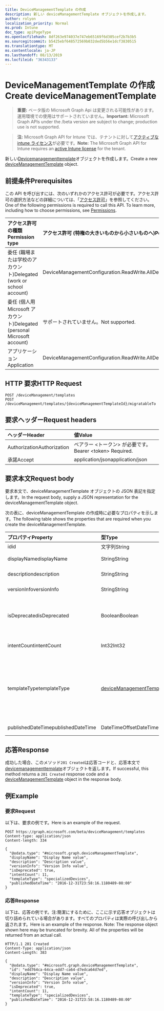 ```yaml
---
title: DeviceManagementTemplate の作成
description: 新しい deviceManagementTemplate オブジェクトを作成します。
author: rolyon
localization_priority: Normal
ms.prod: Intune
doc_type: apiPageType
ms.openlocfilehash: 8df263e974037e747eb65169f6d305cef2b7b3b5
ms.sourcegitcommit: b5425ebf648572569b032ded5b56e1dcf3830515
ms.translationtype: MT
ms.contentlocale: ja-JP
ms.lasthandoff: 08/13/2019
ms.locfileid: "36343133"
---
```

# <a name="create-devicemanagementtemplate"></a><span data-ttu-id="c07c3-103">DeviceManagementTemplate の作成</span><span class="sxs-lookup"><span data-stu-id="c07c3-103">Create deviceManagementTemplate</span></span>

> <span data-ttu-id="c07c3-104">**重要:** ベータ版の Microsoft Graph Api は変更される可能性があります。運用環境での使用はサポートされていません。</span><span class="sxs-lookup"><span data-stu-id="c07c3-104">**Important:** Microsoft Graph APIs under the /beta version are subject to change; production use is not supported.</span></span>

> <span data-ttu-id="c07c3-105">**注:** Microsoft Graph API for Intune では、テナントに対して[アクティブな intune ライセンス](https://go.microsoft.com/fwlink/?linkid=839381)が必要です。</span><span class="sxs-lookup"><span data-stu-id="c07c3-105">**Note:** The Microsoft Graph API for Intune requires an [active Intune license](https://go.microsoft.com/fwlink/?linkid=839381) for the tenant.</span></span>

<span data-ttu-id="c07c3-106">新しい[Devicemanagementtemplate](../resources/intune-deviceintent-devicemanagementtemplate.md)オブジェクトを作成します。</span><span class="sxs-lookup"><span data-stu-id="c07c3-106">Create a new [deviceManagementTemplate](../resources/intune-deviceintent-devicemanagementtemplate.md) object.</span></span>

## <a name="prerequisites"></a><span data-ttu-id="c07c3-107">前提条件</span><span class="sxs-lookup"><span data-stu-id="c07c3-107">Prerequisites</span></span>
<span data-ttu-id="c07c3-p101">この API を呼び出すには、次のいずれかのアクセス許可が必要です。アクセス許可の選択方法などの詳細については、「[アクセス許可](/graph/permissions-reference)」を参照してください。</span><span class="sxs-lookup"><span data-stu-id="c07c3-p101">One of the following permissions is required to call this API. To learn more, including how to choose permissions, see [Permissions](/graph/permissions-reference).</span></span>

|<span data-ttu-id="c07c3-110">アクセス許可の種類</span><span class="sxs-lookup"><span data-stu-id="c07c3-110">Permission type</span></span>|<span data-ttu-id="c07c3-111">アクセス許可 (特権の大きいものから小さいものへ)</span><span class="sxs-lookup"><span data-stu-id="c07c3-111">Permissions (from most to least privileged)</span></span>|
|:---|:---|
|<span data-ttu-id="c07c3-112">委任 (職場または学校のアカウント)</span><span class="sxs-lookup"><span data-stu-id="c07c3-112">Delegated (work or school account)</span></span>|<span data-ttu-id="c07c3-113">DeviceManagementConfiguration.ReadWrite.All</span><span class="sxs-lookup"><span data-stu-id="c07c3-113">DeviceManagementConfiguration.ReadWrite.All</span></span>|
|<span data-ttu-id="c07c3-114">委任 (個人用 Microsoft アカウント)</span><span class="sxs-lookup"><span data-stu-id="c07c3-114">Delegated (personal Microsoft account)</span></span>|<span data-ttu-id="c07c3-115">サポートされていません。</span><span class="sxs-lookup"><span data-stu-id="c07c3-115">Not supported.</span></span>|
|<span data-ttu-id="c07c3-116">アプリケーション</span><span class="sxs-lookup"><span data-stu-id="c07c3-116">Application</span></span>|<span data-ttu-id="c07c3-117">DeviceManagementConfiguration.ReadWrite.All</span><span class="sxs-lookup"><span data-stu-id="c07c3-117">DeviceManagementConfiguration.ReadWrite.All</span></span>|

## <a name="http-request"></a><span data-ttu-id="c07c3-118">HTTP 要求</span><span class="sxs-lookup"><span data-stu-id="c07c3-118">HTTP Request</span></span>
<!-- {
  "blockType": "ignored"
}
-->
``` http
POST /deviceManagement/templates
POST /deviceManagement/templates/{deviceManagementTemplateId}/migratableTo
```

## <a name="request-headers"></a><span data-ttu-id="c07c3-119">要求ヘッダー</span><span class="sxs-lookup"><span data-stu-id="c07c3-119">Request headers</span></span>
|<span data-ttu-id="c07c3-120">ヘッダー</span><span class="sxs-lookup"><span data-stu-id="c07c3-120">Header</span></span>|<span data-ttu-id="c07c3-121">値</span><span class="sxs-lookup"><span data-stu-id="c07c3-121">Value</span></span>|
|:---|:---|
|<span data-ttu-id="c07c3-122">Authorization</span><span class="sxs-lookup"><span data-stu-id="c07c3-122">Authorization</span></span>|<span data-ttu-id="c07c3-123">ベアラー &lt;トークン&gt; が必要です。</span><span class="sxs-lookup"><span data-stu-id="c07c3-123">Bearer &lt;token&gt; Required.</span></span>|
|<span data-ttu-id="c07c3-124">承諾</span><span class="sxs-lookup"><span data-stu-id="c07c3-124">Accept</span></span>|<span data-ttu-id="c07c3-125">application/json</span><span class="sxs-lookup"><span data-stu-id="c07c3-125">application/json</span></span>|

## <a name="request-body"></a><span data-ttu-id="c07c3-126">要求本文</span><span class="sxs-lookup"><span data-stu-id="c07c3-126">Request body</span></span>
<span data-ttu-id="c07c3-127">要求本文で、deviceManagementTemplate オブジェクトの JSON 表記を指定します。</span><span class="sxs-lookup"><span data-stu-id="c07c3-127">In the request body, supply a JSON representation for the deviceManagementTemplate object.</span></span>

<span data-ttu-id="c07c3-128">次の表に、deviceManagementTemplate の作成時に必要なプロパティを示します。</span><span class="sxs-lookup"><span data-stu-id="c07c3-128">The following table shows the properties that are required when you create the deviceManagementTemplate.</span></span>

|<span data-ttu-id="c07c3-129">プロパティ</span><span class="sxs-lookup"><span data-stu-id="c07c3-129">Property</span></span>|<span data-ttu-id="c07c3-130">型</span><span class="sxs-lookup"><span data-stu-id="c07c3-130">Type</span></span>|<span data-ttu-id="c07c3-131">説明</span><span class="sxs-lookup"><span data-stu-id="c07c3-131">Description</span></span>|
|:---|:---|:---|
|<span data-ttu-id="c07c3-132">id</span><span class="sxs-lookup"><span data-stu-id="c07c3-132">id</span></span>|<span data-ttu-id="c07c3-133">文字列</span><span class="sxs-lookup"><span data-stu-id="c07c3-133">String</span></span>|<span data-ttu-id="c07c3-134">テンプレート ID</span><span class="sxs-lookup"><span data-stu-id="c07c3-134">The template ID</span></span>|
|<span data-ttu-id="c07c3-135">displayName</span><span class="sxs-lookup"><span data-stu-id="c07c3-135">displayName</span></span>|<span data-ttu-id="c07c3-136">String</span><span class="sxs-lookup"><span data-stu-id="c07c3-136">String</span></span>|<span data-ttu-id="c07c3-137">テンプレートの表示名</span><span class="sxs-lookup"><span data-stu-id="c07c3-137">The template's display name</span></span>|
|<span data-ttu-id="c07c3-138">description</span><span class="sxs-lookup"><span data-stu-id="c07c3-138">description</span></span>|<span data-ttu-id="c07c3-139">String</span><span class="sxs-lookup"><span data-stu-id="c07c3-139">String</span></span>|<span data-ttu-id="c07c3-140">テンプレートの説明</span><span class="sxs-lookup"><span data-stu-id="c07c3-140">The template's description</span></span>|
|<span data-ttu-id="c07c3-141">versionInfo</span><span class="sxs-lookup"><span data-stu-id="c07c3-141">versionInfo</span></span>|<span data-ttu-id="c07c3-142">String</span><span class="sxs-lookup"><span data-stu-id="c07c3-142">String</span></span>|<span data-ttu-id="c07c3-143">テンプレートのバージョン情報</span><span class="sxs-lookup"><span data-stu-id="c07c3-143">The template's version information</span></span>|
|<span data-ttu-id="c07c3-144">isDeprecated</span><span class="sxs-lookup"><span data-stu-id="c07c3-144">isDeprecated</span></span>|<span data-ttu-id="c07c3-145">Boolean</span><span class="sxs-lookup"><span data-stu-id="c07c3-145">Boolean</span></span>|<span data-ttu-id="c07c3-146">テンプレートが非推奨になっているか、使用されていません。</span><span class="sxs-lookup"><span data-stu-id="c07c3-146">The template is deprecated or not.</span></span> <span data-ttu-id="c07c3-147">推奨されていないテンプレートからは、インテントを作成できません。</span><span class="sxs-lookup"><span data-stu-id="c07c3-147">Intents cannot be created from a deprecated template.</span></span>|
|<span data-ttu-id="c07c3-148">intentCount</span><span class="sxs-lookup"><span data-stu-id="c07c3-148">intentCount</span></span>|<span data-ttu-id="c07c3-149">Int32</span><span class="sxs-lookup"><span data-stu-id="c07c3-149">Int32</span></span>|<span data-ttu-id="c07c3-150">このテンプレートから作成されたインテントの数。</span><span class="sxs-lookup"><span data-stu-id="c07c3-150">Number of Intents created from this template.</span></span>|
|<span data-ttu-id="c07c3-151">templateType</span><span class="sxs-lookup"><span data-stu-id="c07c3-151">templateType</span></span>|[<span data-ttu-id="c07c3-152">deviceManagementTemplateType</span><span class="sxs-lookup"><span data-stu-id="c07c3-152">deviceManagementTemplateType</span></span>](../resources/intune-deviceintent-devicemanagementtemplatetype.md)|<span data-ttu-id="c07c3-153">テンプレートの種類を示します。</span><span class="sxs-lookup"><span data-stu-id="c07c3-153">The template's type.</span></span> <span data-ttu-id="c07c3-154">可能な値は、`securityBaseline`、`specializedDevices`、`advancedThreatProtectionSecurityBaseline`、`deviceConfiguration`、`custom` です。</span><span class="sxs-lookup"><span data-stu-id="c07c3-154">Possible values are: `securityBaseline`, `specializedDevices`, `advancedThreatProtectionSecurityBaseline`, `deviceConfiguration`, `custom`.</span></span>|
|<span data-ttu-id="c07c3-155">publishedDateTime</span><span class="sxs-lookup"><span data-stu-id="c07c3-155">publishedDateTime</span></span>|<span data-ttu-id="c07c3-156">DateTimeOffset</span><span class="sxs-lookup"><span data-stu-id="c07c3-156">DateTimeOffset</span></span>|<span data-ttu-id="c07c3-157">テンプレートが発行されたとき</span><span class="sxs-lookup"><span data-stu-id="c07c3-157">When the template was published</span></span>|



## <a name="response"></a><span data-ttu-id="c07c3-158">応答</span><span class="sxs-lookup"><span data-stu-id="c07c3-158">Response</span></span>
<span data-ttu-id="c07c3-159">成功した場合、このメソッド`201 Created`は応答コードと、応答本文で[devicemanagementtemplate](../resources/intune-deviceintent-devicemanagementtemplate.md)オブジェクトを返します。</span><span class="sxs-lookup"><span data-stu-id="c07c3-159">If successful, this method returns a `201 Created` response code and a [deviceManagementTemplate](../resources/intune-deviceintent-devicemanagementtemplate.md) object in the response body.</span></span>

## <a name="example"></a><span data-ttu-id="c07c3-160">例</span><span class="sxs-lookup"><span data-stu-id="c07c3-160">Example</span></span>

### <a name="request"></a><span data-ttu-id="c07c3-161">要求</span><span class="sxs-lookup"><span data-stu-id="c07c3-161">Request</span></span>
<span data-ttu-id="c07c3-162">以下は、要求の例です。</span><span class="sxs-lookup"><span data-stu-id="c07c3-162">Here is an example of the request.</span></span>
``` http
POST https://graph.microsoft.com/beta/deviceManagement/templates
Content-type: application/json
Content-length: 334

{
  "@odata.type": "#microsoft.graph.deviceManagementTemplate",
  "displayName": "Display Name value",
  "description": "Description value",
  "versionInfo": "Version Info value",
  "isDeprecated": true,
  "intentCount": 11,
  "templateType": "specializedDevices",
  "publishedDateTime": "2016-12-31T23:58:16.1180489-08:00"
}
```

### <a name="response"></a><span data-ttu-id="c07c3-163">応答</span><span class="sxs-lookup"><span data-stu-id="c07c3-163">Response</span></span>
<span data-ttu-id="c07c3-p104">以下は、応答の例です。注:簡潔にするために、ここに示す応答オブジェクトは切り詰められている場合があります。すべてのプロパティは実際の呼び出しから返されます。</span><span class="sxs-lookup"><span data-stu-id="c07c3-p104">Here is an example of the response. Note: The response object shown here may be truncated for brevity. All of the properties will be returned from an actual call.</span></span>
``` http
HTTP/1.1 201 Created
Content-Type: application/json
Content-Length: 383

{
  "@odata.type": "#microsoft.graph.deviceManagementTemplate",
  "id": "edd764ca-64ca-edd7-ca64-d7edca64d7ed",
  "displayName": "Display Name value",
  "description": "Description value",
  "versionInfo": "Version Info value",
  "isDeprecated": true,
  "intentCount": 11,
  "templateType": "specializedDevices",
  "publishedDateTime": "2016-12-31T23:58:16.1180489-08:00"
}
```






